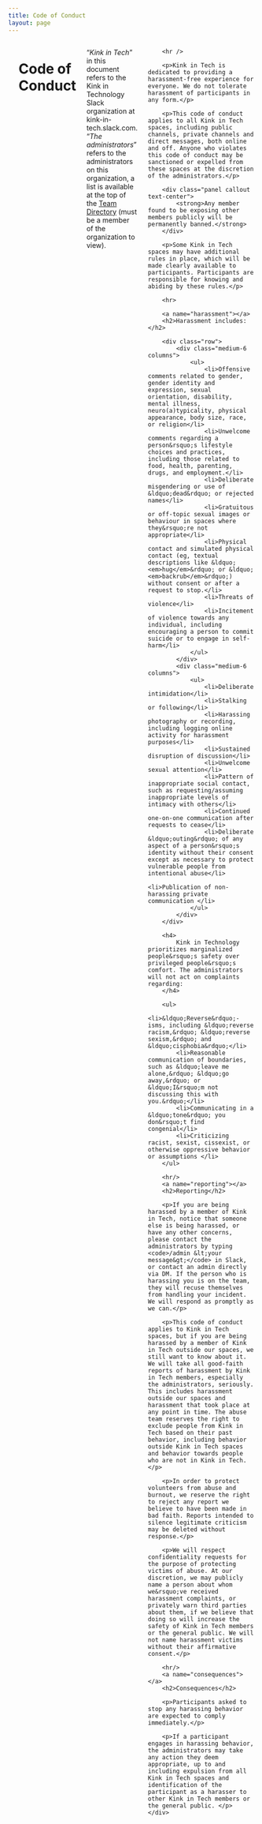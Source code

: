 ```yaml
---
title: Code of Conduct
layout: page
---
```


<div class="row">
	<div class="small-12 columns">
		<a name="overview"></a>
		<h1>Code of Conduct</h1>
		<p>
			&ldquo;<em>Kink in Tech</em>&rdquo; in this document refers to the Kink in Technology Slack organization at kink-in-tech.slack.com.<br/>
			&ldquo;<em>The administrators</em>&rdquo; refers to the administrators on this organization, a list is available at the top of the <a href="https://kink-in-tech.slack.com/team">Team Directory</a> (must be a member of the organization to view).
		</p>

		<hr />

		<p>Kink in Tech is dedicated to providing a harassment-free experience for everyone. We do not tolerate harassment of participants in any form.</p>

		<p>This code of conduct applies to all Kink in Tech spaces, including public channels, private channels and direct messages, both online and off. Anyone who violates this code of conduct may be sanctioned or expelled from these spaces at the discretion of the administrators.</p>

		<div class="panel callout text-center">
			<strong>Any member found to be exposing other members publicly will be permanently banned.</strong>
		</div>

		<p>Some Kink in Tech spaces may have additional rules in place, which will be made clearly available to participants. Participants are responsible for knowing and abiding by these rules.</p>

		<hr>

		<a name="harassment"></a>
		<h2>Harassment includes:</h2>

		<div class="row">
			<div class="medium-6 columns">
				<ul>
					<li>Offensive comments related to gender, gender identity and expression, sexual orientation, disability, mental illness, neuro(a)typicality, physical appearance, body size, race, or religion</li>
					<li>Unwelcome comments regarding a person&rsquo;s lifestyle choices and practices, including those related to food, health, parenting, drugs, and employment.</li>
					<li>Deliberate misgendering or use of &ldquo;dead&rdquo; or rejected names</li>
					<li>Gratuitous or off-topic sexual images or behaviour in spaces where they&rsquo;re not appropriate</li>
					<li>Physical contact and simulated physical contact (eg, textual descriptions like &ldquo;<em>hug</em>&rdquo; or &ldquo;<em>backrub</em>&rdquo;) without consent or after a request to stop.</li>
					<li>Threats of violence</li>
					<li>Incitement of violence towards any individual, including encouraging a person to commit suicide or to engage in self-harm</li>
				</ul>
			</div>
			<div class="medium-6 columns">
				<ul>
					<li>Deliberate intimidation</li>
					<li>Stalking or following</li>
					<li>Harassing photography or recording, including logging online activity for harassment purposes</li>
					<li>Sustained disruption of discussion</li>
					<li>Unwelcome sexual attention</li>
					<li>Pattern of inappropriate social contact, such as requesting/assuming inappropriate levels of intimacy with others</li>
					<li>Continued one-on-one communication after requests to cease</li>
					<li>Deliberate &ldquo;outing&rdquo; of any aspect of a person&rsquo;s identity without their consent except as necessary to protect vulnerable people from intentional abuse</li>
					<li>Publication of non-harassing private communication </li>
				</ul>
			</div>
		</div>

		<h4>
			Kink in Technology prioritizes marginalized people&rsquo;s safety over privileged people&rsquo;s comfort. The administrators will not act on complaints regarding:
		</h4>

		<ul>
			<li>&ldquo;Reverse&rdquo;-isms, including &ldquo;reverse racism,&rdquo; &ldquo;reverse sexism,&rdquo; and &ldquo;cisphobia&rdquo;</li>
			<li>Reasonable communication of boundaries, such as &ldquo;leave me alone,&rdquo; &ldquo;go away,&rdquo; or &ldquo;I&rsquo;m not discussing this with you.&rdquo;</li>
			<li>Communicating in a &ldquo;tone&rdquo; you don&rsquo;t find congenial</li>
			<li>Criticizing racist, sexist, cissexist, or otherwise oppressive behavior or assumptions </li>
		</ul>

		<hr/>
		<a name="reporting"></a>
		<h2>Reporting</h2>

		<p>If you are being harassed by a member of Kink in Tech, notice that someone else is being harassed, or have any other concerns, please contact the administrators by typing <code>/admin &lt;your message&gt;</code> in Slack, or contact an admin directly via DM. If the person who is harassing you is on the team, they will recuse themselves from handling your incident. We will respond as promptly as we can.</p>

		<p>This code of conduct applies to Kink in Tech spaces, but if you are being harassed by a member of Kink in Tech outside our spaces, we still want to know about it. We will take all good-faith reports of harassment by Kink in Tech members, especially the administrators, seriously. This includes harassment outside our spaces and harassment that took place at any point in time. The abuse team reserves the right to exclude people from Kink in Tech based on their past behavior, including behavior outside Kink in Tech spaces and behavior towards people who are not in Kink in Tech.</p>

		<p>In order to protect volunteers from abuse and burnout, we reserve the right to reject any report we believe to have been made in bad faith. Reports intended to silence legitimate criticism may be deleted without response.</p>

		<p>We will respect confidentiality requests for the purpose of protecting victims of abuse. At our discretion, we may publicly name a person about whom we&rsquo;ve received harassment complaints, or privately warn third parties about them, if we believe that doing so will increase the safety of Kink in Tech members or the general public. We will not name harassment victims without their affirmative consent.</p>

		<hr/>
		<a name="consequences"></a>
		<h2>Consequences</h2>

		<p>Participants asked to stop any harassing behavior are expected to comply immediately.</p>

		<p>If a participant engages in harassing behavior, the administrators may take any action they deem appropriate, up to and including expulsion from all Kink in Tech spaces and identification of the participant as a harasser to other Kink in Tech members or the general public. </p>
	</div>
</div>
